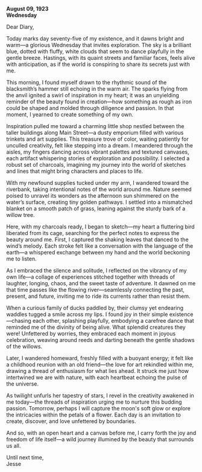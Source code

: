
**August 09, 1923**  
**Wednesday**  

Dear Diary,  

Today marks day seventy-five of my existence, and it dawns bright and warm—a glorious Wednesday that invites exploration. The sky is a brilliant blue, dotted with fluffy, white clouds that seem to dance playfully in the gentle breeze. Hastings, with its quaint streets and familiar faces, feels alive with anticipation, as if the world is conspiring to share its secrets just with me.

This morning, I found myself drawn to the rhythmic sound of the blacksmith’s hammer still echoing in the warm air. The sparks flying from the anvil ignited a swirl of inspiration in my heart; it was an unyielding reminder of the beauty found in creation—how something as rough as iron could be shaped and molded through diligence and passion. In that moment, I yearned to create something of my own.

Inspiration pulled me toward a charming little shop nestled between the taller buildings along Main Street—a dusty emporium filled with various trinkets and art supplies. This treasure trove of color, waiting patiently for unculled creativity, felt like stepping into a dream. I meandered through the aisles, my fingers dancing across vibrant palettes and textured canvases, each artifact whispering stories of exploration and possibility. I selected a robust set of charcoals, imagining my journey into the world of sketches and lines that might bring characters and places to life.

With my newfound supplies tucked under my arm, I wandered toward the riverbank, taking intentional notes of the world around me. Nature seemed poised to unravel its wonders as the afternoon sun shimmered on the water’s surface, creating tiny golden pathways. I settled into a mismatched blanket on a smooth patch of grass, leaning against the sturdy bark of a willow tree. 

Here, with my charcoals ready, I began to sketch—my heart a fluttering bird liberated from its cage, searching for the perfect notes to express the beauty around me. First, I captured the shaking leaves that danced to the wind’s melody. Each stroke felt like a conversation with the language of the earth—a whispered exchange between my hand and the world beckoning me to listen.

As I embraced the silence and solitude, I reflected on the vibrancy of my own life—a collage of experiences stitched together with threads of laughter, longing, chaos, and the sweet taste of adventure. It dawned on me that time passes like the flowing river—seamlessly connecting the past, present, and future, inviting me to ride its currents rather than resist them.

When a curious family of ducks paddled by, their clumsy yet endearing waddles tugged a smile across my lips. I found joy in their simple existence—chasing each other, splashing playfully, embodying a carefree dance that reminded me of the divinity of being alive. What splendid creatures they were! Unfettered by worries, they embraced each moment in joyous celebration, weaving around reeds and darting beneath the gentle shadows of the willows.

Later, I wandered homeward, freshly filled with a buoyant energy; it felt like a childhood reunion with an old friend—the love for art rekindled within me, drawing a thread of enthusiasm for what lies ahead. It struck me just how intertwined we are with nature, with each heartbeat echoing the pulse of the universe. 

As twilight unfurls her tapestry of stars, I revel in the creativity awakened in me today—the threads of inspiration urging me to nurture this budding passion. Tomorrow, perhaps I will capture the moon's soft glow or explore the intricacies within the petals of a flower. Each day is an invitation to create, discover, and love unfettered by boundaries.

And so, with an open heart and a canvas before me, I carry forth the joy and freedom of life itself—a wild journey illumined by the beauty that surrounds us all. 

Until next time,  
Jesse

